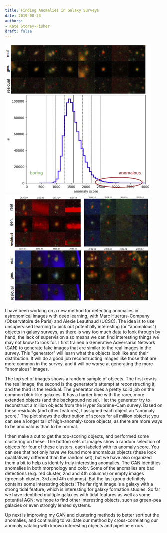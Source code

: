 ```yaml
---
title: Finding Anomalies in Galaxy Surveys
date: 2019-08-23
authors:
- Kate Storey-Fisher
draft: false
---
```


![img](/fig/2019-08-23.png)

I have been working on a new method for detecting anomalies in astronomical images with deep learning, with Marc Huertas-Company (Observatoire de Paris) and Alexie Leauthaud (UCSC). The idea is to use unsupervised learning to pick out potentially interesting (or "anomalous") objects in galaxy surveys, as there is way too much data to look through by hand; the lack of supervision also means we can find interesting things we may not know to look for. I first trained a Generative Adversarial Network (GAN) to generate fake images that are similar to the real images in the survey. This "generator" will learn what the objects look like and their distribution. It will do a good job reconstructing images like those that are more common in the survey, and it will be worse at generating the more "anomalous" images.

The top set of images shows a random sample of objects. The first row is the real image, the second is the generator's attempt at reconstructing it, and the third is the residual. The generator does a pretty solid job on the common blob-like galaxies. It has a harder time with the rarer, more extended objects (and the background noise). I let the generator try to reconstruct a million objects from the Hyper Suprime-Cam survey. Based on these residuals (and other features), I assigned each object an "anomaly score." The plot shows the distribution of scores for all million objects; you can see a longer tail of high-anomaly-score objects, as there are more ways to be anomalous than to be normal.

I then make a cut to get the top-scoring objects, and performed some clustering on these. The bottom sets of images show a random selection of objects for four of these clusters, each labeled with its anomaly score. You can see that not only have we found more anomalous objects (these look qualitatively different than the random set), but we have also organized them a bit to help us identify truly interesting anomalies. The GAN identifies anomalies in both morphology and color. Some of the anomalies are bad detections (e.g. red cluster, 2nd and 4th columns) or empty images (greenish cluster, 3rd and 4th columns). But the last group definitely contains some interesting objects! The far right image is a galaxy with a strong tidal feature, which is interesting for galaxy formation studies. So far we have identified multiple galaxies with tidal features as well as some potential AGN; we hope to find other interesting objects, such as green-pea galaxies or even strongly lensed systems.

Up next is improving my GAN and clustering methods to better sort out the anomalies, and continuing to validate our method by cross-correlating our anomaly catalog with known interesting objects and pipeline errors.



